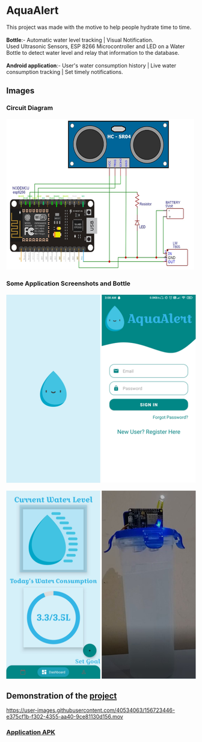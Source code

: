 # AquaAlert

This project was made with the motive to help people hydrate time to time.<br><br>
**Bottle**:- Automatic water level tracking | Visual Notification.<br>
Used Ultrasonic Sensors, ESP 8266 Microcontroller and LED on a Water Bottle to detect water level and relay that information to the database.<br>
<br>
<b>Android application</b>:- User's water consumption history | Live water consumption tracking | Set timely notifications.


## Images
<h3>Circuit Diagram<br><br>

<img src =Images/Circuit%20Diagram.jpg width=500 height=400>
<h3> Some Application Screenshots and Bottle <br><br>
<img src =Images/Screenshot_2021-04-09-03-53-34-197_com.example.aquaalert.jpg width=250>         <img src =Images/1617919941139.jpg width=250>

<img src =Images/1617919941103.jpg width=250>     <img src =Images/Bottle%20Image.jpg width=250, height=500>
<br>
  
## Demonstration of the <a href="https://youtu.be/TpeMJ2lhFmg">project</a>
 
https://user-images.githubusercontent.com/40534063/156723446-e375cf1b-f302-4355-aa40-9ce81130d156.mov

### [Application APK](https://drive.google.com/file/d/1p_8AIglsjSx6cMDZUlRkNTbnoKMIT8dc/view?usp=sharing)


